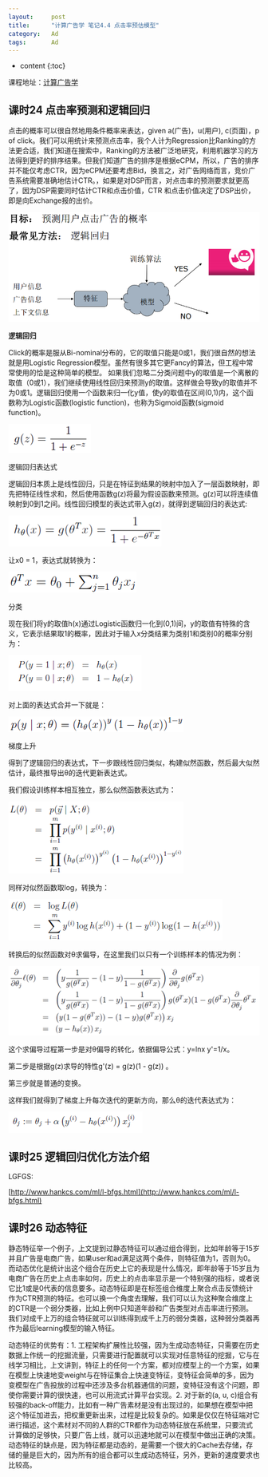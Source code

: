 ```yaml
---
layout:     post
title:      "计算广告学 笔记4.4 点击率预估模型"
category:   Ad
tags:		Ad
---
```


* content
{:toc}

课程地址：[计算广告学](http://study.163.com/note/noteIndex.htm?id=321007&type=0#/noteIndex?resType=0&resId=435072&sortType=0)

## 课时24 点击率预测和逻辑回归

点击的概率可以很自然地用条件概率来表达，given a(广告)，u(用户), c(页面)，p of click。我们可以用统计来预测点击率，我个人计为Regression比Ranking的方法更合适，我们知道在搜索中，Ranking的方法被广泛地研究，利用机器学习的方法得到更好的排序结果。但我们知道广告的排序是根据eCPM，所以，广告的排序并不能仅考虑CTR，因为eCPM还要考虑Bid，换言之，对广告网络而言，竞价广告系统需要准确地估计CTR。，如果是对DSP而言，对点击率的预测要求就更高了，因为DSP需要同时估计CTR和点击价值，CTR 和点击价值决定了DSP出价，即是向Exchange报的出价。

![](/images/ctr.png)

**逻辑回归**

Click的概率是服从Bi-nominal分布的，它的取值只能是0或1，我们很自然的想法就是用Logistic Regression模型。虽然有很多其它更Fancy的算法，但工程中常常使用的恰是这种简单的模型。
如果我们忽略二分类问题中y的取值是一个离散的取值（0或1），我们继续使用线性回归来预测y的取值。这样做会导致y的取值并不为0或1。逻辑回归使用一个函数来归一化y值，使y的取值在区间(0,1)内，这个函数称为Logistic函数(logistic function)，也称为Sigmoid函数(sigmoid function)。

![](/images/lr.png)

逻辑回归表达式

逻辑回归本质上是线性回归，只是在特征到结果的映射中加入了一层函数映射，即先把特征线性求和，然后使用函数g(z)将最为假设函数来预测。g(z)可以将连续值映射到0到1之间。线性回归模型的表达式带入g(z)，就得到逻辑回归的表达式:

![](/images/lr2.png)

让x0 = 1，表达式就转换为：

![](/images/lr3.png)

分类

现在我们将y的取值h(x)通过Logistic函数归一化到(0,1)间，y的取值有特殊的含义，它表示结果取1的概率，因此对于输入x分类结果为类别1和类别0的概率分别为：

![](/images/lr4.png)

对上面的表达式合并一下就是：

![](/images/lr5.png)

梯度上升

得到了逻辑回归的表达式，下一步跟线性回归类似，构建似然函数，然后最大似然估计，最终推导出θ的迭代更新表达式。

我们假设训练样本相互独立，那么似然函数表达式为：

![](/images/lr6.png)

同样对似然函数取log，转换为：

![](/images/lr7.png)

转换后的似然函数对θ求偏导，在这里我们以只有一个训练样本的情况为例：

![](/images/lr8.png)

这个求偏导过程第一步是对θ偏导的转化，依据偏导公式：y=lnx y'=1/x。

第二步是根据g(z)求导的特性g'(z) = g(z)(1 - g(z)) 。

第三步就是普通的变换。

这样我们就得到了梯度上升每次迭代的更新方向，那么θ的迭代表达式为：

![](/images/lr9.png)

## 课时25 逻辑回归优化方法介绍

LGFGS:

[http://www.hankcs.com/ml/l-bfgs.html](http://www.hankcs.com/ml/l-bfgs.html)

## 课时26 动态特征

静态特征举一个例子，上文提到过静态特征可以通过组合得到，比如年龄等于15岁并且广告是电商广告，如果user和ad满足这两个条件，则特征值为1，否则为0。而动态优化是统计出这个组合在历史上它的表现是什么情况，即年龄等于15岁且为电商广告在历史上点击率如何，历史上的点击率显示是一个特别强的指标，或者说它比1或是0代表的信息要多。动态特征即是在标签组合维度上聚合点击反馈统计作为CTR预测的特征。也可以换一个角度去理解，我们可以认为这种聚合维度上的CTR是一个弱分类器，比如上例中只知道年龄和广告类型对点击率进行预测。我们对成千上万的组合特征就可以训练得到成千上万的弱分类器，这种弱分类器再作为最后learning模型的输入特征。

动态特征的优势有：1. 工程架构扩展性比较强，因为生成动态特征，只需要在历史数据上作统一的挖掘流量，只需要进行配置就可以实现对任意特征的挖掘，它与在线学习相比，上文讲到，特征上的任何一个方案，都对应模型上的一个方案，如果在模型上快速地变weight与在特征集合上快速变特征，变特征会简单的多，因为变模型在广告投放的过程中还涉及多台机器通信的问题，变特征没有这个问题，即使你需要计算的很快速，也可以用流式计算平台实现。2. 对于新的(a, u, c)组合有较强的back-off能力，比如有一种广告素材是没有出现过的，如果想在模型中把这个特征加进去，把权重更新出来，过程是比较复杂的。如果是仅仅在特征端对它进行描述，这个素材对不同的人群的CTR都作为动态特征放在系统里，只要流式计算做的足够快，只要广告上线，就可以迅速地就可以在模型中做出正确的决策。动态特征的缺点是，因为特征都是动态的，是需要一个很大的Cache去存储，存储的量是巨大的，因为所有的组合都可以生成动态特征，另外，更新的速度要求也比较高。

